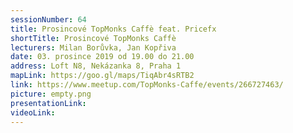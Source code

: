 ```yaml
---
sessionNumber: 64
title: Prosincové TopMonks Caffè feat. Pricefx
shortTitle: Prosincové TopMonks Caffè
lecturers: Milan Borůvka, Jan Kopřiva
date: 03. prosince 2019 od 19.00 do 21.00
address: Loft N8, Nekázanka 8, Praha 1
mapLink: https://goo.gl/maps/TiqAbr4sRTB2
link: https://www.meetup.com/TopMonks-Caffe/events/266727463/
picture: empty.png
presentationLink:
videoLink:
---
```

